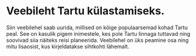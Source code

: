 # Veebileht Tartu külastamiseks.

Siin veebilehel saab uurida, millised on kõige populaarsemad kohad Tartu peal.
See on kasulik pigem inimestele, kes pole Tartu linnaga tuttavad ning soovivad siia näiteks reisi planeerida.
Veebilehel on üks peamine osa ning mitu lisaosist, kus kirjeldatakse sihtkohti lähemalt.
